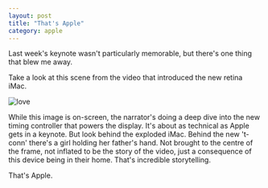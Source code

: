 ```yaml
---
layout: post
title: "That's Apple"
category: apple
---
```


Last week's keynote wasn't particularly memorable, but there's one thing that blew me away.

Take a look at this scene from the video that introduced the new retina iMac.

![love](http://i.imgur.com/cquxJRl.jpg)

While this image is on-screen, the narrator's doing a deep dive into the new timing controller that powers the display. It's about as technical as Apple gets in a keynote. But look behind the exploded iMac. Behind the new 't-conn' there's a girl holding her father's hand. Not brought to the centre of the frame, not inflated to be the story of the video, just a consequence of this device being in their home. That's incredible storytelling.

That's Apple.